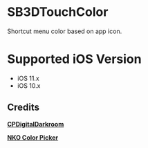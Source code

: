 # SB3DTouchColor

Shortcut menu color based on app icon.

# Supported iOS Version

- iOS 11.x
- iOS 10.x

## Credits

**[CPDigitalDarkroom](https://github.com/CPDigitalDarkroom)**

**[NKO Color Picker](https://github.com/FWCarlos/NKO-Color-Picker-View-iOS)**